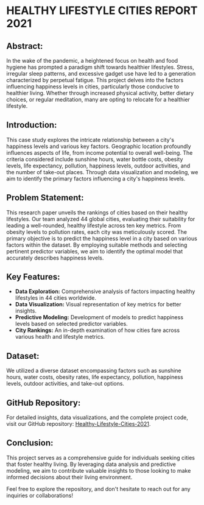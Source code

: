 # HEALTHY LIFESTYLE CITIES REPORT 2021

## Abstract:
In the wake of the pandemic, a heightened focus on health and food hygiene has prompted a paradigm shift towards healthier lifestyles. Stress, irregular sleep patterns, and excessive gadget use have led to a generation characterized by perpetual fatigue. This project delves into the factors influencing happiness levels in cities, particularly those conducive to healthier living. Whether through increased physical activity, better dietary choices, or regular meditation, many are opting to relocate for a healthier lifestyle.

## Introduction:
This case study explores the intricate relationship between a city's happiness levels and various key factors. Geographic location profoundly influences aspects of life, from income potential to overall well-being. The criteria considered include sunshine hours, water bottle costs, obesity levels, life expectancy, pollution, happiness levels, outdoor activities, and the number of take-out places. Through data visualization and modeling, we aim to identify the primary factors influencing a city's happiness levels.

## Problem Statement:
This research paper unveils the rankings of cities based on their healthy lifestyles. Our team analyzed 44 global cities, evaluating their suitability for leading a well-rounded, healthy lifestyle across ten key metrics. From obesity levels to pollution rates, each city was meticulously scored. The primary objective is to predict the happiness level in a city based on various factors within the dataset. By employing suitable methods and selecting pertinent predictor variables, we aim to identify the optimal model that accurately describes happiness levels.

## Key Features:
- **Data Exploration:** Comprehensive analysis of factors impacting healthy lifestyles in 44 cities worldwide.
- **Data Visualization:** Visual representation of key metrics for better insights.
- **Predictive Modeling:** Development of models to predict happiness levels based on selected predictor variables.
- **City Rankings:** An in-depth examination of how cities fare across various health and lifestyle metrics.

## Dataset:
We utilized a diverse dataset encompassing factors such as sunshine hours, water costs, obesity rates, life expectancy, pollution, happiness levels, outdoor activities, and take-out options.

## GitHub Repository:
For detailed insights, data visualizations, and the complete project code, visit our GitHub repository: [Healthy-Lifestyle-Cities-2021](https://github.com/YourUsername/Healthy-Lifestyle-Cities-2021).

## Conclusion:
This project serves as a comprehensive guide for individuals seeking cities that foster healthy living. By leveraging data analysis and predictive modeling, we aim to contribute valuable insights to those looking to make informed decisions about their living environment.

Feel free to explore the repository, and don't hesitate to reach out for any inquiries or collaborations!

